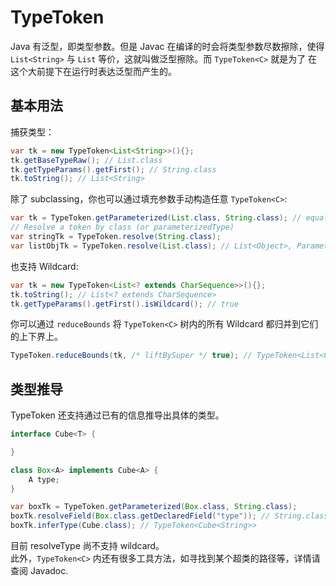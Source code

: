 # TypeToken

Java 有泛型，即类型参数。但是 Javac 在编译的时会将类型参数尽数擦除，使得 `List<String>` 与 `List` 等价，这就叫做泛型擦除。而 `TypeToken<C>` 就是为了
在这个大前提下在运行时表达泛型而产生的。

## 基本用法
捕获类型：  
```java
var tk = new TypeToken<List<String>>(){};
tk.getBaseTypeRaw(); // List.class
tk.getTypeParams().getFirst(); // String.class
tk.toString(); // List<String>
```

除了 subclassing，你也可以通过填充参数手动构造任意 `TypeToken<C>`:
```java
var tk = TypeToken.getParameterized(List.class, String.class); // equals to new TypeToken<List<String>>(){};
// Resolve a token by class (or parameterizedType)
var stringTk = TypeToken.resolve(String.class);
var listObjTk = TypeToken.resolve(List.class); // List<Object>, Parameters will be filled by TypeVars' upper/lower bound.
```

也支持 Wildcard:
```java
var tk = new TypeToken<List<? extends CharSequence>>(){};
tk.toString(); // List<? extends CharSequence>
tk.getTypeParams().getFirst().isWildcard(); // true
```

你可以通过 `reduceBounds` 将 `TypeToken<C>` 树内的所有 Wildcard 都归并到它们的上下界上。

```java
TypeToken.reduceBounds(tk, /* liftBySuper */ true); // TypeToken<List<CharSequence>>
```

## 类型推导

TypeToken 还支持通过已有的信息推导出具体的类型。

```java
interface Cube<T> {

}

class Box<A> implements Cube<A> {
    A type;
}

var boxTk = TypeToken.getParameterized(Box.class, String.class);
boxTk.resolveField(Box.class.getDeclaredField("type")); // String.class
boxTk.inferType(Cube.class); // TypeToken<Cube<String>>
```

目前 resolveType 尚不支持 wildcard。  
此外，`TypeToken<C>` 内还有很多工具方法，如寻找到某个超类的路径等，详情请查阅 Javadoc.
